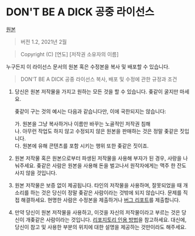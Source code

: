 # DON'T BE A DICK 공중 라이선스

[원본](https://github.com/philsturgeon/dbad)

> 버전 1.2, 2021년 2월

> Copyright (C) [연도] [저작권 소유자의 이름]
 
 누구든지 이 라이선스 문서의 원본 혹은 수정본을 복사 및 배포할 수 있습니다.

> DON'T BE A DICK 공중 라이선스
> 복사, 배포 및 수정에 관한 규정과 조건

 1. 당신은 원본 저작물을 가지고 원하는 모든 것을 할 수 있습니다. 좆같이 굴지만 마세요.

     좆같이 구는 것의 예시는 다음과 같습니다만, 이에 국한되지는 않습니다:

	가. 원본을 그냥 복사하거나 이름만 바꾸는 노골적인 저작권 침해  
	나. 아무런 작업도 하지 않고 수정되지 않은 원본을 판매하는 것은 정말 좆같은 짓입니다.  
	다. 원본에 유해 콘텐츠를 포함 시키는 행위 또한 좆같은 짓이죠.  

 2. 원본 저작물 혹은 원본으로부터 파생된 저작물을 사용해 부자가 된 경우, 사랑을 나눠주세요. 좆같은 사람은 원본을 사용해 돈을 벌고나서 원작자에게는 맥주 한 잔도 사지 않을 것입니다.
 
 3. 원본 저작물은 보증 없이 제공됩니다. 타인의 저작물을 사용하며, 잘못되었을 때 개소리를 하는 것은 당신이 정말 좆같은 사람이라는 것밖에 되지 않습니다. 문제를 직접 해결하세요. 현명한 사람은 수정본을 제출하거나 [버그 리포트](https://www.chiark.greenend.org.uk/~sgtatham/bugs.html)를 제출합니다.

 4. 만약 당신이 원본 저작물을 사용하고, 이것을 자신의 저작물이라고 부르는 것은 당신이 개좆같은 사람이라는 것입니다. [리포지토리 인용 방법](https://academia.stackexchange.com/questions/14010/how-do-you-cite-a-github-repository)을 참고하세요. 대신에, 당신이 참고 및 사용한 부분의 위치에 대한 설명을 제공하는 것만이라도 해주세요.
 
